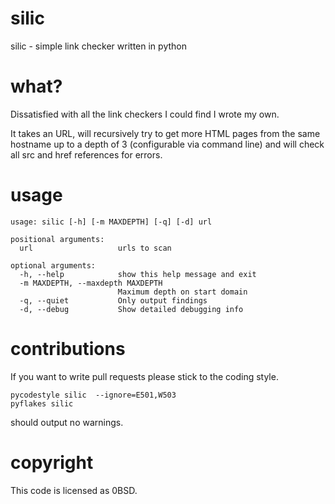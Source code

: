 # silic
silic - simple link checker written in python

# what?

Dissatisfied with all the link checkers I could find I wrote my own.

It takes an URL, will recursively try to get more HTML pages from the same hostname up
to a depth of 3 (configurable via command line) and will check all src and href
references for errors.

# usage

```
usage: silic [-h] [-m MAXDEPTH] [-q] [-d] url

positional arguments:
  url                   urls to scan

optional arguments:
  -h, --help            show this help message and exit
  -m MAXDEPTH, --maxdepth MAXDEPTH
                        Maximum depth on start domain
  -q, --quiet           Only output findings
  -d, --debug           Show detailed debugging info

```

# contributions

If you want to write pull requests please stick to the coding style.

```
pycodestyle silic  --ignore=E501,W503
pyflakes silic
```

should output no warnings.

# copyright

This code is licensed as 0BSD.
